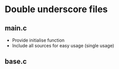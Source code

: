 # Double underscore files

## __main__.c

- Provide initialise function
- Include all sources for easy usage (single usage)

## __base__.c
